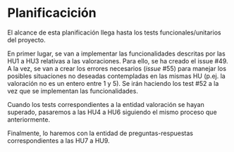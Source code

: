 # Planificacición

El alcance de esta planificación llega hasta los tests funcionales/unitarios del proyecto.

En primer lugar, se van a implementar las funcionalidades descritas por las HU1 a HU3 relativas a las valoraciones. Para ello, se ha creado el issue \#49. A la vez, se van a crear los errores necesarios (*issue* \#55) para manejar los posibles situaciones no deseadas contempladas en las mismas HU (p.ej. la valoración no es un entero entre 1 y 5). Se irán haciendo los test \#52 a la vez que se implementan las funcionalidades.

Cuando los tests correspondientes a la entidad valoración se hayan superado, pasaremos a las HU4 a HU6 siguiendo el mismo proceso que anteriormente.

Finalmente, lo haremos con la entidad de preguntas-respuestas correspondientes a las HU7 a HU9.